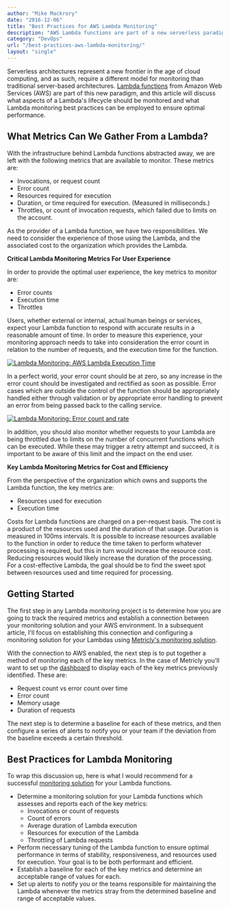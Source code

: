 ```yaml
---
author: "Mike Mackrory"
date: "2016-12-06"
title: "Best Practices for AWS Lambda Monitoring"
description: "AWS Lambda functions are part of a new serverless paradigm. Here's which life cycle aspects and best practices are best to use for Lambda monitoring."
category: "DevOps"
url: "/best-practices-aws-lambda-monitoring/"
layout: "single"
---
```

Serverless architectures represent a new frontier in the age of cloud computing, and as such, require a different model for monitoring than traditional server-based architectures. [Lambda functions](/monitoring-aws-lambda-metricly/) from Amazon Web Services (AWS) are part of this new paradigm, and this article will discuss what aspects of a Lambda's lifecycle should be monitored and what Lambda monitoring best practices can be employed to ensure optimal performance.

What Metrics Can We Gather From a Lambda?
-----------------------------------------

With the infrastructure behind Lambda functions abstracted away, we are left with the following metrics that are available to monitor. These metrics are:

-   Invocations, or request count
-   Error count
-   Resources required for execution
-   Duration, or time required for execution. (Measured in milliseconds.)
-   Throttles, or count of invocation requests, which failed due to limits on the account.

As the provider of a Lambda function, we have two responsibilities. We need to consider the experience of those using the Lambda, and the associated cost to the organization which provides the Lambda.

**Critical Lambda Monitoring Metrics For User Experience**

In order to provide the optimal user experience, the key metrics to monitor are:

-   Error counts
-   Execution time
-   Throttles

Users, whether external or internal, actual human beings or services, expect your Lambda function to respond with accurate results in a reasonable amount of time. In order to measure this experience, your monitoring approach needs to take into consideration the error count in relation to the number of requests, and the execution time for the function.

[![Lambda Monitoring: AWS Lambda Execution Time](https://www.metricly.com/wp-content/uploads/2017/07/MonitoringLambdaExecutionTime.jpg)](https://www.metricly.com/wp-content/uploads/2017/07/MonitoringLambdaExecutionTime.jpg)

In a perfect world, your error count should be at zero, so any increase in the error count should be investigated and rectified as soon as possible. Error cases which are outside the control of the function should be appropriately handled either through validation or by appropriate error handling to prevent an error from being passed back to the calling service.

[![Lambda Monitoring: Error count and rate](https://www.metricly.com/wp-content/uploads/2017/07/MonitoringLambdaErrorCountandRate-1024x335.jpg)](https://www.metricly.com/wp-content/uploads/2017/07/MonitoringLambdaErrorCountandRate.jpg)

In addition, you should also monitor whether requests to your Lambda are being throttled due to limits on the number of concurrent functions which can be executed. While these may trigger a retry attempt and succeed, it is important to be aware of this limit and the impact on the end user.

**Key Lambda Monitoring Metrics for Cost and Efficiency**

From the perspective of the organization which owns and supports the Lambda function, the key metrics are:

-   Resources used for execution
-   Execution time

Costs for Lambda functions are charged on a per-request basis. The cost is a product of the resources used and the duration of that usage. Duration is measured in 100ms intervals. It is possible to increase resources available to the function in order to reduce the time taken to perform whatever processing is required, but this in turn would increase the resource cost. Reducing resources would likely increase the duration of the processing. For a cost-effective Lambda, the goal should be to find the sweet spot between resources used and time required for processing.

Getting Started
---------------

The first step in any Lambda monitoring project is to determine how you are going to track the required metrics and establish a connection between your monitoring solution and your AWS environment. In a subsequent article, I'll focus on establishing this connection and configuring a monitoring solution for your Lambdas using [Metricly's monitoring solution](https://www.metricly.com/product).

With the connection to AWS enabled, the next step is to put together a method of monitoring each of the key metrics. In the case of Metricly you'll want to set up the [dashboard](https://www.metricly.com/product/dashboards-and-reports) to display each of the key metrics previously identified. These are:

-   Request count vs error count over time
-   Error count
-   Memory usage
-   Duration of requests

The next step is to determine a baseline for each of these metrics, and then configure a series of alerts to notify you or your team if the deviation from the baseline exceeds a certain threshold.

Best Practices for Lambda Monitoring
------------------------------------

To wrap this discussion up, here is what I would recommend for a successful [monitoring solution](https://www.metricly.com/) for your Lambda functions.

-   Determine a monitoring solution for your Lambda functions which assesses and reports each of the key metrics:
    -   Invocations or count of requests
    -   Count of errors
    -   Average duration of Lambda execution
    -   Resources for execution of the Lambda
    -   Throttling of Lambda requests
-   Perform necessary tuning of the Lambda function to ensure optimal performance in terms of stability, responsiveness, and resources used for execution. Your goal is to be both performant and efficient.
-   Establish a baseline for each of the key metrics and determine an acceptable range of values for each.
-   Set up alerts to notify you or the teams responsible for maintaining the Lambda whenever the metrics stray from the determined baseline and range of acceptable values.
